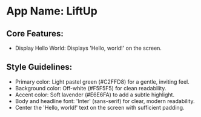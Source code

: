 # **App Name**: LiftUp

## Core Features:

- Display Hello World: Displays 'Hello, world!' on the screen.

## Style Guidelines:

- Primary color: Light pastel green (#C2FFD8) for a gentle, inviting feel.
- Background color: Off-white (#F5F5F5) for clean readability.
- Accent color: Soft lavender (#E6E6FA) to add a subtle highlight.
- Body and headline font: 'Inter' (sans-serif) for clear, modern readability.
- Center the 'Hello, world!' text on the screen with sufficient padding.
